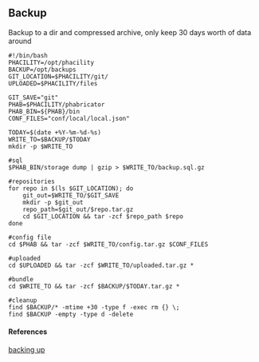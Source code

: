 Backup
---

Backup to a dir and compressed archive, only keep 30 days worth of data around
```
#!/bin/bash
PHACILITY=/opt/phacility
BACKUP=/opt/backups
GIT_LOCATION=$PHACILITY/git/
UPLOADED=$PHACILITY/files

GIT_SAVE="git"
PHAB=$PHACILITY/phabricator
PHAB_BIN=${PHAB}/bin
CONF_FILES="conf/local/local.json"

TODAY=$(date +%Y-%m-%d-%s)
WRITE_TO=$BACKUP/$TODAY
mkdir -p $WRITE_TO

#sql
$PHAB_BIN/storage dump | gzip > $WRITE_TO/backup.sql.gz

#repositories
for repo in $(ls $GIT_LOCATION); do
	git_out=$WRITE_TO/$GIT_SAVE
	mkdir -p $git_out
	repo_path=$git_out/$repo.tar.gz
	cd $GIT_LOCATION && tar -zcf $repo_path $repo
done

#config file
cd $PHAB && tar -zcf $WRITE_TO/config.tar.gz $CONF_FILES

#uploaded
cd $UPLOADED && tar -zcf $WRITE_TO/uploaded.tar.gz *

#bundle
cd $WRITE_TO && tar -zcf $BACKUP/$TODAY.tar.gz *

#cleanup
find $BACKUP/* -mtime +30 -type f -exec rm {} \;
find $BACKUP -empty -type d -delete
```

#### References
[backing up](https://secure.phabricator.com/book/phabricator/article/configuring_backups/)
